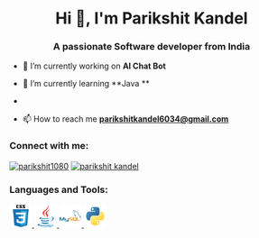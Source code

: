 <h1 align="center">Hi 👋, I'm Parikshit Kandel</h1>
<h3 align="center">A passionate Software developer from India</h3>

- 🔭 I’m currently working on **AI Chat Bot**

- 🌱 I’m currently learning **Java **
- 
- 📫 How to reach me **parikshitkandel6034@gmail.com**

<h3 align="left">Connect with me:</h3>
<p align="left">
<a href="https://linkedin.com/in/parikshit1080" target="blank"><img align="center" src="https://raw.githubusercontent.com/rahuldkjain/github-profile-readme-generator/master/src/images/icons/Social/linked-in-alt.svg" alt="parikshit1080" height="30" width="40" /></a>
<a href="https://www.youtube.com/c/parikshit kandel" target="blank"><img align="center" src="https://raw.githubusercontent.com/rahuldkjain/github-profile-readme-generator/master/src/images/icons/Social/youtube.svg" alt="parikshit kandel" height="30" width="40" /></a>
</p>

<h3 align="left">Languages and Tools:</h3>
<p align="left"> <a href="https://www.w3schools.com/css/" target="_blank" rel="noreferrer"> <img src="https://raw.githubusercontent.com/devicons/devicon/master/icons/css3/css3-original-wordmark.svg" alt="css3" width="40" height="40"/> </a> <a href="https://www.java.com" target="_blank" rel="noreferrer"> <img src="https://raw.githubusercontent.com/devicons/devicon/master/icons/java/java-original.svg" alt="java" width="40" height="40"/> </a> <a href="https://www.mysql.com/" target="_blank" rel="noreferrer"> <img src="https://raw.githubusercontent.com/devicons/devicon/master/icons/mysql/mysql-original-wordmark.svg" alt="mysql" width="40" height="40"/> </a> <a href="https://www.python.org" target="_blank" rel="noreferrer"> <img src="https://raw.githubusercontent.com/devicons/devicon/master/icons/python/python-original.svg" alt="python" width="40" height="40"/> </a> </p>
